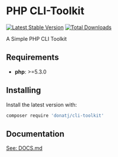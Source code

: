 # PHP CLI-Toolkit

[![Latest Stable Version](https://poser.pugx.org/donatj/cli-toolkit/version)](https://packagist.org/packages/donatj/cli-toolkit)
[![Total Downloads](https://poser.pugx.org/donatj/cli-toolkit/downloads)](https://packagist.org/packages/donatj/cli-toolkit)


A Simple PHP CLI Toolkit

## Requirements

- **php**: >=5.3.0

## Installing

Install the latest version with:

```bash
composer require 'donatj/cli-toolkit'
```

## Documentation

[See: DOCS.md](DOCS.md)
